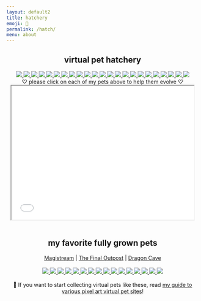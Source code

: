 ```yaml
---
layout: default2
title: hatchery
emoji: 🐣
permalink: /hatch/
menu: about
---
```

<center>
    <h2>virtual pet hatchery</h2>
    <div class="hatchery">
        <a target="other" href="http://magistream.com/creature/14219118#page-body">
            <img src="http://magistream.com/img/14219118.gif"/>
        </a>
        <a target="other" href="http://magistream.com/creature/14217393#page-body">
            <img src="http://magistream.com/img/14217393.gif"/>
        </a>
        <a target="other" href="http://magistream.com/creature/14219156#page-body">
            <img src="http://magistream.com/img/14219156.gif"/>
        </a>
        <a target="other" href="http://magistream.com/creature/14219155#page-body">
            <img src="http://magistream.com/img/14219155.gif"/>
        </a>
        <a target="other" href="http://magistream.com/creature/14218510#page-body">
            <img src="http://magistream.com/img/14218510.gif"/>
        </a>
        <a target="other" href='https://finaloutpost.net/view/tKq4v#main'>
            <img src='https://finaloutpost.net/s/tKq4v.png'>
        </a>
        <a target="other" href='https://finaloutpost.net/view/cdXwH#main'>
            <img src='https://finaloutpost.net/s/cdXwH.png'>
        </a>
        <a target="other" href='https://finaloutpost.net/view/2VaPo#main'>
            <img src='https://finaloutpost.net/s/2VaPo.png'>
        </a>
        <a target="other" href='https://finaloutpost.net/view/6XO96#main'>
            <img src='https://finaloutpost.net/s/6XO96.png'>
        </a>
        <a target="other" href='https://finaloutpost.net/view/DdEX6#main'>
            <img src='https://finaloutpost.net/s/DdEX6.png'>
        </a>
        <a target="other" href='https://finaloutpost.net/view/KqFJO#main'>
            <img src='https://finaloutpost.net/s/KqFJO.png'>
        </a>
        <a target="other" href="https://dragcave.net/view/CUeLf#middle">
            <img src="https://dragcave.net/image/CUeLf.gif" style="border-width:0"/>
        </a>
        <a target="other" href="https://dragcave.net/view/51OQh#middle">
            <img src="https://dragcave.net/image/51OQh.gif" style="border-width:0"/>
        </a>
        <a target="other" href="https://dragcave.net/view/gpSa9#middle">
            <img src="https://dragcave.net/image/gpSa9.gif" style="border-width:0"/>
        </a>
        <a target="other" href="https://dragcave.net/view/2QPI0#middle">
            <img src="https://dragcave.net/image/2QPI0.gif" style="border-width:0"/>
        </a>
        <a target="other" href="https://dragcave.net/view/wjJ9x#middle">
            <img src="https://dragcave.net/image/wjJ9x.gif" style="border-width:0"/>
        </a>
        <a target="other" href="https://dragcave.net/view/FIEPC#middle">
            <img src="https://dragcave.net/image/FIEPC.gif" style="border-width:0"/>
        </a>
        <a target="other" href="https://dragcave.net/view/x5o9X#middle">
            <img src="https://dragcave.net/image/x5o9X.gif" style="border-width:0"/>
        </a>
        <a target="other" href="https://dragcave.net/view/KPJC6#middle">
            <img src="https://dragcave.net/image/KPJC6.gif" style="border-width:0"/>
        </a>
        <a target="other" href="https://dragcave.net/view/mMntk#middle">
            <img src="https://dragcave.net/image/mMntk.gif" style="border-width:0"/>
        </a>
        <a target="other" href="https://dragcave.net/view/6bxvV#middle">
            <img src="https://dragcave.net/image/6bxvV.gif" style="border-width:0"/>
        </a>
        <a target="other" href="https://dragcave.net/view/kNc2v#middle">
            <img src="https://dragcave.net/image/kNc2v.gif" style="border-width:0"/>
        </a>
        <a target="other" href="https://dragcave.net/view/B4CbL#middle">
            <img src="https://dragcave.net/image/B4CbL.gif" style="border-width:0"/>
        </a>
        <div class="hatchery-status">
            ♡ please click on each of my pets above to help them evolve ♡
        </div>
        <iframe src="/hatchable.txt" name="other" width="95%" height="350px"></iframe>
    </div>
    <script>
        let isIframeLoadSet = false;
        document.querySelectorAll('a[target="other"]').forEach(el => {
            el.onclick = () => {
                document.querySelector('.hatchery-status').innerText = "loading...";
                if (!isIframeLoadSet) {
                    isIframeLoadSet = true;
                    document.getElementsByName("other")[0].onload = () => {
                        document.querySelector('.hatchery-status').innerText = "thank you!";
                    }
                }
            };
        });
    </script>
    <br>
    <h2>my favorite fully grown pets</h2>
    <a target="_blank" href="https://magistream.com/user/lostletters/Completed">Magistream</a> | 
    <a target="_blank" href="https://finaloutpost.net/visit/lostletters/37592">The Final Outpost</a> | 
    <a target="_blank" href="https://dragcave.net/user/lostletters">Dragon Cave</a>
    <br>
    <br>
        <a target="other" href="https://dragcave.net/view/5r7s2">
            <img src="https://dragcave.net/image/5r7s2.gif" style="border-width:0"/>
        </a>
        <a target="other" href="https://dragcave.net/view/5bqHp">
            <img src="https://dragcave.net/image/5bqHp.gif" style="border-width:0"/>
        </a>
        <a target="other" href="https://dragcave.net/view/PCf1e">
            <img src="https://dragcave.net/image/PCf1e.gif" style="border-width:0"/>
        </a>
        <a target="other" href="https://dragcave.net/view/OVsMx#middle">
            <img src="https://dragcave.net/image/OVsMx.gif" style="border-width:0"/>
        </a>
        <a target="other" href="https://dragcave.net/view/yLmgd#middle">
            <img src="https://dragcave.net/image/yLmgd.gif" style="border-width:0"/>
        </a>
        <a target="other" href="https://dragcave.net/view/aZAqo#middle">
            <img src="https://dragcave.net/image/aZAqo.gif" style="border-width:0"/>
        </a>
        <a target="other" href="https://dragcave.net/view/spPTJ#middle">
            <img src="https://dragcave.net/image/spPTJ.gif" style="border-width:0"/>
        </a>
        <a target="other" href="http://magistream.com/creature/14201225#page-body">
            <img src="http://magistream.com/img/14201225.gif"/>
        </a>
        <a target="other" href="http://magistream.com/creature/14211781">
            <img src="http://magistream.com/img/14211781.gif"/>
        </a>
        <a target="other" href="http://magistream.com/creature/14213565">
            <img src="http://magistream.com/img/14213565.gif"/>
        </a>
        <a target="other" href='https://finaloutpost.net/view/ohzHb#main'>
            <img src='https://finaloutpost.net/s/ohzHb1.png'>
        </a>
        <a target="other" href='https://finaloutpost.net/view/6tZ5z#main'>
         <img src='https://finaloutpost.net/s/6tZ5z3.png'>
        </a>
        <a target="other" href="http://magistream.com/creature/14199388#page-body">
            <img src="http://magistream.com/img/14199388.gif"/>
        </a>
        <a target="other" href="http://magistream.com/creature/14202717#page-body">
            <img src="http://magistream.com/img/14202717.gif"/>
        </a>
        <a target="other" href="http://magistream.com/creature/14203656#page-body">
            <img src="http://magistream.com/img/14203656.gif"/>
        </a>
        <a target="other" href="http://magistream.com/creature/14215377#page-body">
            <img src="http://magistream.com/img/14215377.gif"/>
        </a>
    <br>
    <br>
    📝 If you want to start collecting virtual pets like these, read <a href="/2022/11/25/virtual-pets.html">my guide to various pixel art virtual pet sites</a>!
</center>